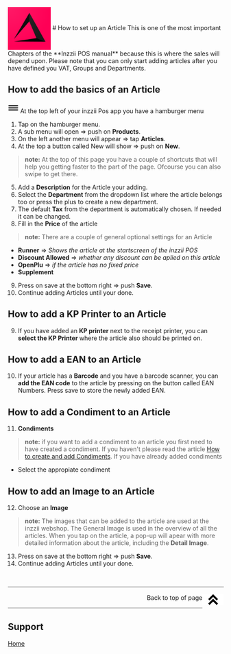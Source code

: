 <img src="../Assets/Pictures/play_store_512.png" alt="inzzii logo" width="100" align="center"/>
# How to set up an Article
This is one of the most important Chapters of the **Inzzii POS manual** because this is where the sales will depend upon. Please note that you can only start adding articles after you have defined you VAT, Groups and Departments.

## How to add the basics of an Article

<img src="../Assets/Pictures/Hmenu.png" alt="hamburgermenu" width="25" height="25"/> At the top left of your inzzii Pos app you have a hamburger menu 
1. Tap on the hamburger menu.
2. A sub menu will open => push on **Products**.
3. On the left another menu will appear => tap **Articles**. 
4. At the top a button called New will show => push on **New**.
> **note:** At the top of this page you have a couple of shortcuts that will help you getting faster to the part of the page. Ofcourse you can also swipe to get there.
5. Add a **Description** for the Article your adding.
6. Select the **Department** from the dropdown list where the article belongs too or press the plus to create a new department.
7. The default **Tax** from the department is automatically chosen. If needed it can be changed.
8. Fill in the **Price** of the article
> **note:** There are a couple of general optional settings for an Article 
- **Runner** => _Shows the article at the startscreen of the inzzii POS_
- **Discount Allowed** => _whether any discount can be aplied on this article_
- **OpenPlu** => _if the article has no fixed price_
- **Supplement** 
9. Press on save at the bottom right => push **Save**.
10. Continue adding Articles until your done.

## How to add a KP Printer to an Article

9. If you have added an **KP printer** next to the receipt printer, you can **select the KP Printer** where the article also should be printed on.

## How to add a EAN to an Article

10. If your article has a **Barcode** and you have a barcode scanner, you can **add the EAN code** to the article by pressing on the button called EAN Numbers. Press save to store the newly added EAN.

## How to add a Condiment to an Article

11. **Condiments**
> **note:** if you want to add a condiment to an article you first need to have created a condiment. If you haven't please read the article [How to create and add Condiments](../docs/Chapter13.md).
If you have already added condiments
- Select the appropiate condiment

## How to add an Image to an Article

12. Choose an **Image**
> **note:** The images that can be added to the article are used at the inzzii webshop. The General Image is used in the overview of all the articles. When you tap on the article, a pop-up will apear with more detailed information about the article, including the **Detail Image**.
13. Press on save at the bottom right => push **Save**.
14. Continue adding Articles until your done.

<p><br></p>
<hr style="border-top: 3px solid #ccc; background: transparent;" >
<a href="#Top"><img src="../Assets/Pictures/Top.png" alt="Top" width="50" align="right" style="margin-bottom: 10px"/></a>
<p style="text-align: right;"> Back to top of page </p>
<hr style="border-top: 3px solid #ccc; background: transparent;" >

## Support
[Home](../index.md)

